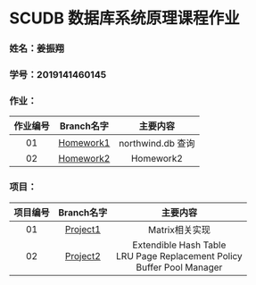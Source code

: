 # SCUDB 数据库系统原理课程作业<br>

### 姓名：姜振翔
### 学号：2019141460145

### 作业：
| 作业编号 | Branch名字 | 主要内容 |
| :--:  | :--:  | :--:  |
| 01 | [Homework1](https://github.com/RoyMikeJiang/scudb/tree/Homework1) | northwind.db 查询 |
| 02 | [Homework2](https://github.com/RoyMikeJiang/scudb/tree/Homework2) | Homework2 |
### 项目：
| 项目编号 | Branch名字 | 主要内容 |
| :--:  | :--:  | :--:  |
| 01 | [Project1](https://github.com/RoyMikeJiang/scudb/tree/Project1) | Matrix相关实现 |
| 02 | [Project2](https://github.com/RoyMikeJiang/scudb/tree/Project2) | Extendible Hash Table<br>LRU Page Replacement Policy<br>Buffer Pool Manager |